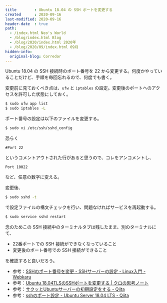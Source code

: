 ```yaml
---
title        : Ubuntu 18.04 の SSH ポートを変更する
created      : 2020-09-16
last-modified: 2020-09-16
header-date  : true
path:
  - /index.html Neo's World
  - /blog/index.html Blog
  - /blog/2020/index.html 2020年
  - /blog/2020/09/index.html 09月
hidden-info:
  original-blog: Corredor
---
```


Ubuntu 18.04 の SSH 接続時のポート番号を 22 から変更する。何度かやっていることだけど、手順を毎回忘れるので、何度でも書く。

変更前に見ておくべき点は、`ufw` と `iptables` の設定。変更後のポートへのアクセスを許可した状態にしておく。

```bash
$ sudo ufw app list
$ sudo iptables -L
```

ポート番号の設定は以下のファイルを変更する。

```bash
$ sudo vi /etc/ssh/sshd_config
```

恐らく

```properties
#Port 22
```

というコメントアウトされた行があると思うので、コレをアンコメントし、

```properties
Port 10022
```

など、任意の数字に変える。

変更後、

```bash
$ sudo sshd -t
```

で設定ファイルの構文チェックを行い、問題なければサービスを再起動する。

```bash
$ sudo service sshd restart
```

念のためこの SSH 接続中のターミナルタブは残したまま、別のターミナルにて、

- 22番ポートでの SSH 接続ができなくなっていること
- 変更後のポート番号での SSH 接続ができること

を確認すると良いだろう。

- 参考：[SSHのポート番号を変更 - SSHサーバーの設定 - Linux入門 - Webkaru](https://webkaru.net/linux/change-ssh-port/)
- 参考：[Ubuntu 18.04TLSのSSHポートを変更する | クロの思考ノート](http://note.kurodigi.com/ubuntu1804-ssh-change/)
- 参考：[サクッとUbuntuサーバーの初期設定をする - Qiita](https://qiita.com/0x50/items/05c89333ae046dc6fa0f)
- 参考：[sshのポート設定 - Ubuntu Server 18.04 LTS - Qiita](https://qiita.com/motofumi/items/6f8b2047a4b8f18fa043)
